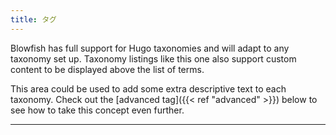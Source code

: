 ```yaml
---
title: タグ
---
```


Blowfish has full support for Hugo taxonomies and will adapt to any taxonomy set up. Taxonomy listings like this one also support custom content to be displayed above the list of terms.

This area could be used to add some extra descriptive text to each taxonomy. Check out the [advanced tag]({{< ref "advanced" >}}) below to see how to take this concept even further.

---

